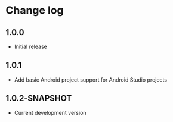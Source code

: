 # Change log

## 1.0.0
* Initial release

## 1.0.1
* Add basic Android project support for Android Studio projects

## 1.0.2-SNAPSHOT
* Current development version